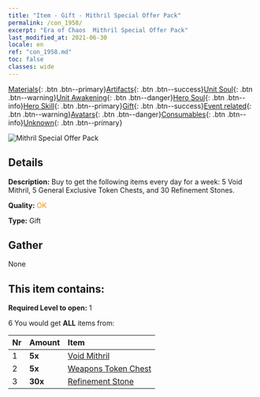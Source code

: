 ```yaml
---
title: "Item - Gift - Mithril Special Offer Pack"
permalink: /con_1958/
excerpt: "Era of Chaos  Mithril Special Offer Pack"
last_modified_at: 2021-06-30
locale: en
ref: "con_1958.md"
toc: false
classes: wide
---
```

 [Materials](/Items/){: .btn .btn--primary}[Artifacts](/Items/Artifacts/){: .btn .btn--success}[Unit Soul](/Items/UnitSoul/){: .btn .btn--warning}[Unit Awakening](/Items/UnitAwakening/){: .btn .btn--danger}[Hero Soul](/Items/HeroSoul/){: .btn .btn--info}[Hero Skill](/Items/HeroSkill/){: .btn .btn--primary}[Gift](/Items/Gift/){: .btn .btn--success}[Event related](/Items/Events/){: .btn .btn--warning}[Avatars](/Items/Avatars/){: .btn .btn--danger}[Consumables](/Items/Consumables/){: .btn .btn--info}[Unknown](/Items/Unknown/){: .btn .btn--primary}

 ![Mithril Special Offer Pack](/images/t/i_907583.png)

## Details
 **Description:** Buy to get the following items every day for a week: 5 Void Mithril, 5 General Exclusive Token Chests, and 30 Refinement Stones.

 **Quality:** <span style="color: #FF8C00">OK</span>

 **Type:** Gift

## Gather

  None

## This item contains:

 **Required Level to open:** 1

 6 You would get **ALL** items  from:

  | Nr | Amount |     Item    |
  |:---|:-------|:------------|
  | 1 |  **5x** | [Void Mithril](/Items/con_817/) |  | 
  | 2 |  **5x** | [Weapons Token Chest](/Items/con_1367/) |  | 
  | 3 |  **30x** | [Refinement Stone](/Items/con_814/) |  | 
